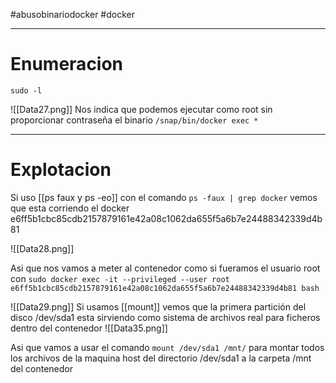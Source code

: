 #abusobinariodocker #docker

---
# Enumeracion


```shell
sudo -l
```


![[Data27.png]]
Nos indica que podemos ejecutar como root sin proporcionar contraseña el binario `/snap/bin/docker exec *`

---
# Explotacion


Si uso  [[ps faux y ps -eo]] con el comando `ps -faux | grep docker` vemos que esta corriendo el docker e6ff5b1cbc85cdb2157879161e42a08c1062da655f5a6b7e24488342339d4b81

![[Data28.png]]

Asi que nos vamos a meter al contenedor como si fueramos el usuario root con `sudo docker exec -it --privileged --user root e6ff5b1cbc85cdb2157879161e42a08c1062da655f5a6b7e24488342339d4b81 bash`


![[Data29.png]]
Si usamos [[mount]] vemos que la primera partición del disco /dev/sda1 esta sirviendo como sistema de archivos real para ficheros dentro del contenedor
![[Data35.png]]

Asi que vamos a usar el comando ``mount /dev/sda1 /mnt/`` para montar todos los archivos de la maquina host del directorio /dev/sda1 a la carpeta /mnt del contenedor